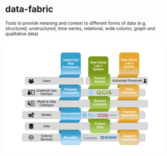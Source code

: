 # data-fabric
Tools to provide meaning and context to different forms of data (e.g. structured, unstructured, time-series, relational, wide column, graph and qualitative data)

![Data Fabric](./imgs/data-fabric_v2.png)


